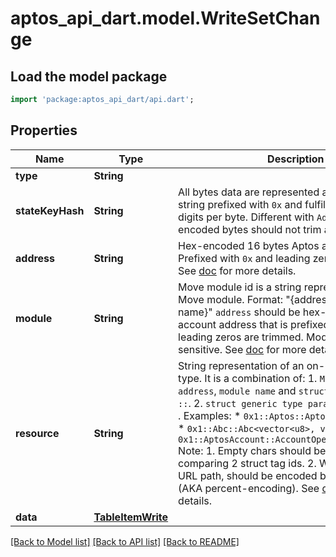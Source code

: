 # aptos_api_dart.model.WriteSetChange

## Load the model package
```dart
import 'package:aptos_api_dart/api.dart';
```

## Properties
Name | Type | Description | Notes
------------ | ------------- | ------------- | -------------
**type** | **String** |  | 
**stateKeyHash** | **String** | All bytes data are represented as hex-encoded string prefixed with `0x` and fulfilled with two hex digits per byte.  Different with `Address` type, hex-encoded bytes should not trim any zeros.  | 
**address** | **String** | Hex-encoded 16 bytes Aptos account address.  Prefixed with `0x` and leading zeros are trimmed.  See [doc](https://diem.github.io/move/address.html) for more details.  | 
**module** | **String** | Move module id is a string representation of Move module.  Format: \"{address}::{module name}\"  `address` should be hex-encoded 16 bytes account address that is prefixed with `0x` and leading zeros are trimmed.  Module name is case-sensitive.  See [doc](https://diem.github.io/move/modules-and-scripts.html#modules) for more details.  | 
**resource** | **String** | String representation of an on-chain Move struct type.  It is a combination of:   1. `Move module address`, `module name` and `struct name` joined by `::`.   2. `struct generic type parameters` joined by `, `.  Examples:   * `0x1::Aptos::Aptos<0x1::XDX::XDX>`   * `0x1::Abc::Abc<vector<u8>, vector<u64>>`   * `0x1::AptosAccount::AccountOperationsCapability`  Note:   1. Empty chars should be ignored when comparing 2 struct tag ids.   2. When used in an URL path, should be encoded by url-encoding (AKA percent-encoding).  See [doc](https://diem.github.io/move/structs-and-resources.html) for more details.  | 
**data** | [**TableItemWrite**](TableItemWrite.md) |  | 

[[Back to Model list]](../README.md#documentation-for-models) [[Back to API list]](../README.md#documentation-for-api-endpoints) [[Back to README]](../README.md)


